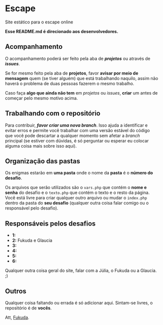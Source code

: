 # Escape
Site estático para o escape online

 **Esse README.md é direcionado aos desenvolvedores.**

## Acompanhamento
O acompanhamento poderá ser feito pela aba de ***projetos*** ou através de ***issues***.

Se for mesmo feito pela aba de **projetos**, favor **avisar por meio de mensagem** quem (se tiver alguém) que está trabalhando naquilo, assim não haverá o problema de duas pessoas fazerem o mesmo trabalho.

Caso faça **algo que ainda não tem** em *projetos* ou *issues*, **criar** um antes de começar pelo mesmo motivo acima.

## Trabalhando com o repositório
Para contribuir, ***favor criar uma nova branch***. Isso ajuda a identificar e evitar erros e permite você trabalhar com uma versão estável do código que você pode descartar a qualquer momento sem afetar a *branch* principal (se estiver com dúvidas, é só perguntar ou esperar eu colocar alguma coisa mais sobre isso aqui).

## Organização das pastas
Os enigmas estarão em **uma pasta** onde o nome da **pasta** é o **número do desafio**.

Os arquivos que serão utilizados são o `vars.php` que contém o **nome e senha** do desafio e o `texto.php` que contém o texto e o resto da página. Você está livre para criar qualquer outro arquivo ou mudar o `index.php` dentro da pasta do **seu desafio** (qualquer outra coisa falar comigo ou o responsável pelo desafio).

## Responsáveis pelos desafios

- **1:**
- **2:** Fukuda e Glaucia
- **3:**
- **4:**
- **5:**
- **6:**

Qualquer outra coisa geral do site, falar com a Júlia, o Fukuda ou a Glaucia. ;)

## Outros
Qualquer coisa faltando ou errada é só adicionar aqui. Sintam-se livres, o repositório é de **vocês**.

Att, [Fukuda](https://github.com/JoaoFukuda).

